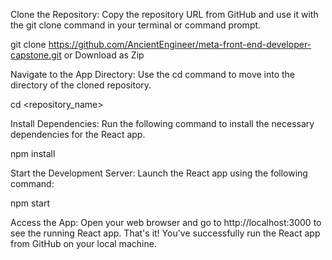 Clone the Repository:
Copy the repository URL from GitHub and use it with the git clone command in your terminal or command prompt.

git clone https://github.com/AncientEngineer/meta-front-end-developer-capstone.git or Download as Zip

Navigate to the App Directory: Use the cd command to move into the directory of the cloned repository.

cd <repository_name>

Install Dependencies: Run the following command to install the necessary dependencies for the React app.

npm install

Start the Development Server: Launch the React app using the following command:

npm start

Access the App: Open your web browser and go to http://localhost:3000 to see the running React app.
That's it! You've successfully run the React app from GitHub on your local machine.





